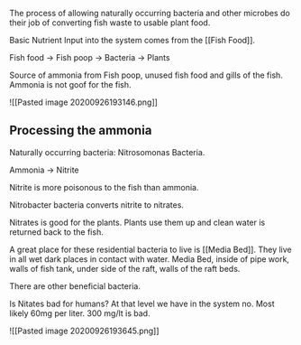 The process of allowing naturally occurring bacteria and other microbes do their job of converting fish waste to usable plant food. 

Basic Nutrient Input into the system comes from the [[Fish Food]]. 

Fish food -> Fish poop -> Bacteria -> Plants

Source of ammonia from Fish poop, unused fish food and gills of the fish. Ammonia is not goof for the fish. 

![[Pasted image 20200926193146.png]]

## Processing the ammonia

Naturally occurring bacteria: Nitrosomonas Bacteria.

Ammonia -> Nitrite 

Nitrite is more poisonous to the fish than ammonia. 

Nitrobacter bacteria converts nitrite to nitrates. 

Nitrates is good for the plants. Plants use them up and clean water is returned back to the fish.

A great place for these residential bacteria to live is [[Media Bed]]. They live in all wet dark places in contact with water. Media Bed, inside of pipe work, walls of fish tank, under side of the raft, walls of the raft beds. 

There are other beneficial bacteria. 

Is Nitates bad for humans? At that level we have in the system no. Most likely 60mg per liter. 300 mg/lt is bad. 

![[Pasted image 20200926193645.png]]





